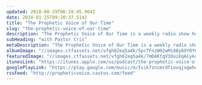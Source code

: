 ```yaml
---
updated: 2018-08-29T06:19:45.904Z
date: 2018-01-25T09:20:37.514Z
title: "The Prophetic Voice of Our Time"
slug: "the-prophetic-voice-of-our-time"
description: "The Prophetic Voice of Our Time is a weekly radio show hosted by Pastor Cristina Sosso. It airs every Saturday and Sunday on <a href=\"https://am630theword.com/radioshow/2874\" target=\"_blank\">AM 630 the Word</a> in South Texas at 5:00 PM. Join Pastor Cris as she covers a wide range of topics including: The United States of America, prophecy, developing a relationship with Jesus and more. New episodes are added to the podcast every Monday.\n\n\n---\n\n\n\nRevelation 19:10, \"Then I fell at his feet to worship him. But he said to me, “Do not do that; I am a fellow servant of yours and your brethren who hold the testimony of Jesus; worship God. For the testimony of Jesus is the spirit of prophecy.” (NIV)\n\n"
subHeading: "with Pastor Cris"
metaDescription: "The Prophetic Voice of Our Time is a weekly radio show hosted by Pastor Cristina Sosso. It airs every Saturday and Sunday on AM 630 the Word in South Texas. Join Pastor Cris as she covers a wide range of topics including: The United States of America, prophecy, developing a relationship with Jesu..."
albumImage: "//images.ctfassets.net/vfgh62eq5a4k/5pcTFnzW92wMi88y6OY0YU/261f0f4d99d41206fb9da9d7d97d86d1/download.jpg"
featuredImage: "//images.ctfassets.net/vfgh62eq5a4k/7mDAKtqV3OoiEqACykoIa6/4a6d3277b9deb857b30f5735771303fa/59de700b69f6bf000143ec7d_IMG_4878-as-Smart-Object-1-smaller-compressor.jpg"
itunesLink: "https://itunes.apple.com/us/podcast/the-prophetic-voice-of-our-time/id1036387563"
googlePlayLink: "https://play.google.com/music/m/Isik7zncmrdfiovqjogwhofpnam?t=The_Prophetic_Voice_of_Our_Time"
rssFeed: "http://propheticvoice.castos.com/feed"
---
```

